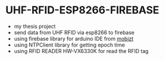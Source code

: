 # UHF-RFID-ESP8266-FIREBASE
- my thesis project
- send data from UHF RFID via esp8266 to firebase
- using firebase library for arduino IDE from [mobizt](https://github.com/mobizt/FirebaseClient)
- using NTPClient library for getting epoch time
- using RFID READER HW-VX6330K for read the RFID tag
